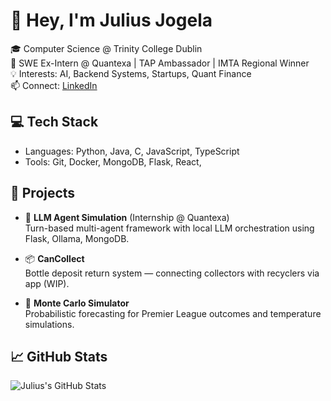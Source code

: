 # 👋 Hey, I'm Julius Jogela

🎓 Computer Science @ Trinity College Dublin  
🔭 SWE Ex-Intern @ Quantexa | TAP Ambassador | IMTA Regional Winner  
💡 Interests: AI, Backend Systems, Startups, Quant Finance  
📫 Connect: [LinkedIn](https://linkedin.com/in/julius-jogela)

## 💻 Tech Stack
- Languages: Python, Java, C, JavaScript, TypeScript  
- Tools: Git, Docker, MongoDB, Flask, React, 

## 🧠 Projects
- 🧠 **LLM Agent Simulation** (Internship @ Quantexa)  
  Turn-based multi-agent framework with local LLM orchestration using Flask, Ollama, MongoDB.

- 📦 **CanCollect**  
  Bottle deposit return system — connecting collectors with recyclers via app (WIP).

- 🎲 **Monte Carlo Simulator**  
  Probabilistic forecasting for Premier League outcomes and temperature simulations.

## 📈 GitHub Stats
![Julius's GitHub Stats](https://github-readme-stats.vercel.app/api?username=julius-jogela&show_icons=true&theme=radical)
